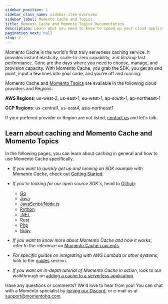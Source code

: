 ```yaml
---
sidebar_position: 1
sidebar_class_name: sidebar-item-overview
sidebar_label: Momento Cache and Topics
title: Momento Cache and Momento Topics Documentation
description: Learn what you need to know to speed up your cloud application with the world's first serverless cache.
pagination_next: null
slug: /
---
```

<head>
  <meta name="google-site-verification" content="jXAJxglm5PRXRtL0R8kfGf80Xs1WM3IVAwAUPJC23lI" />
</head>

Momento Cache is the world's first truly serverless caching service. It provides instant elasticity, scale-to-zero capability, and blazing-fast performance. Gone are the days where you need to choose, manage, and provision capacity. With Momento Cache, you grab the SDK, you get an end point, input a few lines into your code, and you're off and running.

Momento Cache and [Momento Topics](./introduction/momento-topics.md) are available in the following cloud providers and Regions:

**AWS Regions**: us-west-2, us-east-1, eu-west-1, ap-south-1, ap-northeast-1

**GCP Regions**: us-central1, us-east4, asia-northeast1

If your prefered provider or Region are not listed, [contact us](mailto:support@momentohq.com) and let's talk.

## Learn about caching and Momento Cache and Momento Topics
In the following pages, you can learn about caching in general and how to use Momento Cache specifically.

- _If you want to quickly get up and running an SDK example with Momento Cache_, check out [Getting Started](./getting-started).

- _If you're looking for our open source SDK's_, head to [Github](https://github.com/momentohq):
  - [Go](https://github.com/momentohq/client-sdk-go)
  - [Java](https://github.com/momentohq/client-sdk-java)
  - [JavaScript/Node.js](https://github.com/momentohq/client-sdk-javascript)
  - [Python](https://github.com/momentohq/client-sdk-python)
  - [.NET](https://github.com/momentohq/client-sdk-dotnet)
  - [Rust](https://github.com/momentohq/client-sdk-rust)
  - [Php](https://github.com/momentohq/client-sdk-php)
  - [Ruby](https://github.com/momentohq/client-sdk-ruby)

- _If you want to know more about Momento Cache and how it works_, refer to the reference on [Momento Cache concepts](./learn/how-it-works).

- _For specific guides on integrating with AWS Lambda or other systems_, look to the [guides](./develop/guides/1-caching-with-aws-lambda.md) section.

- _If you want an in-depth tutorial of Momento Cache in action_, look to our walkthrough on [adding a cache to a serverless application](./develop/tutorials/serverless-cache-walkthrough/1-adding-a-cache-to-serverless.md).

Have any questions or comments? We'd love to hear from you! You can chat with a Momento specialist by
[joining our Discord](https://discord.com/invite/3HkAKjUZGq), or e-mail us at [support@momentohq.com](mailto:support@momentohq.com).
